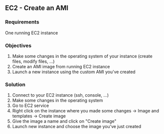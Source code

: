 ## EC2 - Create an AMI

### Requirements

One running EC2 instance

### Objectives

1. Make some changes in the operating system of your instance (create files, modify files, ...)
2. Create an AMI image from running EC2 instance
3. Launch a new instance using the custom AMI you've created

### Solution

1. Connect to your EC2 instance (ssh, console, ...)
2. Make some changes in the operating system
3. Go to EC2 service
4. Right click on the instance where you made some changes -> Image and templates ->  Create image
5. Give the image a name and click on "Create image"
6. Launch new instance and choose the image you've just created
